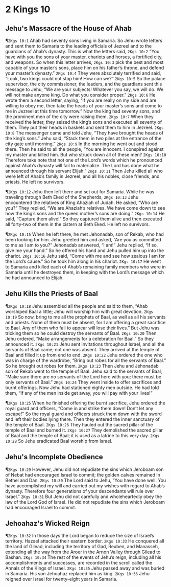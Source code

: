 # 2 Kings 10

## Jehu's Massacre of the House of Ahab
¶`2Kgs 10:1` Ahab had seventy sons living in Samaria. So Jehu wrote letters and sent them to Samaria to the leading officials of Jezreel and to the guardians of Ahab’s dynasty. This is what the letters said,
`2Kgs 10:2` “You have with you the sons of your master, chariots and horses, a fortified city, and weapons. So when this letter arrives,
`2Kgs 10:3` pick the best and most capable of your master’s sons, place him on his father’s throne, and defend your master’s dynasty.”
`2Kgs 10:4` They were absolutely terrified and said, “Look, two kings could not stop him! How can we?”
`2Kgs 10:5` So the palace supervisor, the city commissioner, the leaders, and the guardians sent this message to Jehu, “We are your subjects! Whatever you say, we will do. We will not make anyone king. Do what you consider proper.”
`2Kgs 10:6` He wrote them a second letter, saying, “If you are really on my side and are willing to obey me, then take the heads of your master’s sons and come to me in Jezreel at this time tomorrow.” Now the king had seventy sons, and the prominent men of the city were raising them.
`2Kgs 10:7` When they received the letter, they seized the king’s sons and executed all seventy of them. They put their heads in baskets and sent them to him in Jezreel.
`2Kgs 10:8` The messenger came and told Jehu, “They have brought the heads of the king’s sons.” Jehu said, “Stack them in two piles at the entrance of the city gate until morning.”
`2Kgs 10:9` In the morning he went out and stood there. Then he said to all the people, “You are innocent. I conspired against my master and killed him. But who struck down all of these men?
`2Kgs 10:10` Therefore take note that not one of the Lord’s words which he pronounced against Ahab’s dynasty will fail to materialize. The Lord has done what he announced through his servant Elijah.”
`2Kgs 10:11` Then Jehu killed all who were left of Ahab’s family in Jezreel, and all his nobles, close friends, and priests. He left no survivors.

¶`2Kgs 10:12` Jehu then left there and set out for Samaria. While he was traveling through Beth Eked of the Shepherds,
`2Kgs 10:13` Jehu encountered the relatives of King Ahaziah of Judah. He asked, “Who are you?” They replied, “We are Ahaziah’s relatives. We have come down to see how the king’s sons and the queen mother’s sons are doing.”
`2Kgs 10:14` He said, “Capture them alive!” So they captured them alive and then executed all forty-two of them in the cistern at Beth Eked. He left no survivors.

¶`2Kgs 10:15` When he left there, he met Jehonadab, son of Rekab, who had been looking for him. Jehu greeted him and asked, “Are you as committed to me as I am to you?” Jehonadab answered, “I am!” Jehu replied, “If so, give me your hand.” So he offered his hand and Jehu pulled him up into the chariot.
`2Kgs 10:16` Jehu said, “Come with me and see how zealous I am for the Lord’s cause.” So he took him along in his chariot.
`2Kgs 10:17` He went to Samaria and killed each of Ahab’s remaining family members who were in Samaria until he destroyed them, in keeping with the Lord’s message which he had announced to Elijah.

## Jehu Kills the Priests of Baal
¶`2Kgs 10:18` Jehu assembled all the people and said to them, “Ahab worshiped Baal a little; Jehu will worship him with great devotion.
`2Kgs 10:19` So now, bring to me all the prophets of Baal, as well as all his servants and priests. None of them must be absent, for I am offering a great sacrifice to Baal. Any of them who fail to appear will lose their lives.” But Jehu was tricking them so he could destroy the servants of Baal.
`2Kgs 10:20` Then Jehu ordered, “Make arrangements for a celebration for Baal.” So they announced it.
`2Kgs 10:21` Jehu sent invitations throughout Israel, and all the servants of Baal came; not one was absent. They arrived at the temple of Baal and filled it up from end to end.
`2Kgs 10:22` Jehu ordered the one who was in charge of the wardrobe, “Bring out robes for all the servants of Baal.” So he brought out robes for them.
`2Kgs 10:23` Then Jehu and Jehonadab son of Rekab went to the temple of Baal. Jehu said to the servants of Baal, “Make sure there are no servants of the Lord here with you; there must be only servants of Baal.”
`2Kgs 10:24` They went inside to offer sacrifices and burnt offerings. Now Jehu had stationed eighty men outside. He had told them, “If any of the men inside get away, you will pay with your lives!”

¶`2Kgs 10:25` When he finished offering the burnt sacrifice, Jehu ordered the royal guard and officers, “Come in and strike them down! Don’t let any escape!” So the royal guard and officers struck them down with the sword and left their bodies lying there. Then they entered the inner sanctuary of the temple of Baal.
`2Kgs 10:26` They hauled out the sacred pillar of the temple of Baal and burned it.
`2Kgs 10:27` They demolished the sacred pillar of Baal and the temple of Baal; it is used as a latrine to this very day.
`2Kgs 10:28` So Jehu eradicated Baal worship from Israel.

## Jehu's Incomplete Obedience
¶`2Kgs 10:29` However, Jehu did not repudiate the sins which Jeroboam son of Nebat had encouraged Israel to commit; the golden calves remained in Bethel and Dan.
`2Kgs 10:30` The Lord said to Jehu, “You have done well. You have accomplished my will and carried out my wishes with regard to Ahab’s dynasty. Therefore four generations of your descendants will rule over Israel.”
`2Kgs 10:31` But Jehu did not carefully and wholeheartedly obey the law of the Lord God of Israel. He did not repudiate the sins which Jeroboam had encouraged Israel to commit.

## Jehoahaz's Wicked Reign
¶`2Kgs 10:32` In those days the Lord began to reduce the size of Israel’s territory. Hazael attacked their eastern border.
`2Kgs 10:33` He conquered all the land of Gilead, including the territory of Gad, Reuben, and Manasseh, extending all the way from the Aroer in the Arnon Valley through Gilead to Bashan.
`2Kgs 10:34` The rest of the events of Jehu’s reign, including all his accomplishments and successes, are recorded in the scroll called the Annals of the Kings of Israel.
`2Kgs 10:35` Jehu passed away and was buried in Samaria. His son Jehoahaz replaced him as king.
`2Kgs 10:36` Jehu reigned over Israel for twenty-eight years in Samaria.
